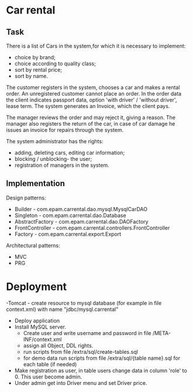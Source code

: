 # Car rental

## Task

There is a list of Cars in the system,for which it is necessary to implement:

- choice by brand;
- choice according to quality class;
- sort by rental price;
- sort by name.

The customer registers in the system, chooses a car and makes a rental order. An unregistered customer cannot place an
order. In the order data the client indicates passport data, option 'with driver' / 'without driver', lease term. The
system generates an Invoice, which the client pays.

The manager reviews the order and may reject it, giving a reason. The manager also registers the return of the car, in
case of car damage he issues an invoice for repairs through the system.

The system administrator has the rights:

- adding, deleting cars, editing car information;
- blocking / unblocking- the user;
- registration of managers in the system.

## Implementation

Design patterns:

- Builder - com.epam.carrental.dao.mysql.MysqlCarDAO
- Singleton - com.epam.carrental.dao.Database
- AbstractFactory - com.epam.carrental.dao.DAOFactory
- FrontController - com.epam.carrental.controllers.FrontController
- Factory - com.epam.carrental.export.Export

Architectural patterns:

- MVC
- PRG

# Deployment

-Tomcat - create resource to mysql database (for example in file context.xml) with name "jdbc/mysql.carrental"

- Deploy application
- Install MySQL server.
    - Create user and write username and password in file /META-INF/context.xml
    - assign all Object, DDL rights.
    - run scripts from file /extra/sql/create-tables.sql
    - for demo data run scripts from file /extra/sql/{table name}.sql for each table (if needed)
- Make registration as user, in table users change data in column 'role' to 0. This user become admin.
- Under admin get into Driver menu and set Driver price.
